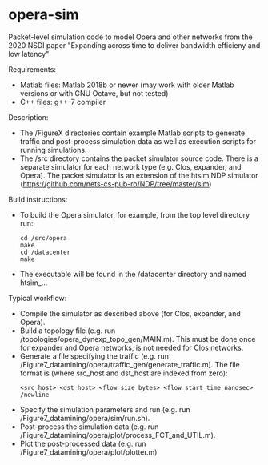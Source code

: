 # opera-sim
Packet-level simulation code to model Opera and other networks from the 2020 NSDI paper "Expanding across time to deliver bandwidth efficieny and low latency"

Requirements:

- Matlab files: Matlab 2018b or newer (may work with older Matlab versions or with GNU Octave, but not tested)
- C++ files: g++-7 compiler

Description:

- The /FigureX directories contain example Matlab scripts to generate traffic and post-process simulation data as well as execution scripts for running simulations.
- The /src directory contains the packet simulator source code. There is a separate simulator for each network type (e.g. Clos, expander, and Opera). The packet simulator is an extension of the htsim NDP simulator (https://github.com/nets-cs-pub-ro/NDP/tree/master/sim)

Build instructions:

- To build the Opera simulator, for example, from the top level directory run:
  ```
  cd /src/opera
  make
  cd /datacenter
  make
  ```
- The executable will be found in the /datacenter directory and named htsim_...

Typical workflow:

- Compile the simulator as described above (for Clos, expander, and Opera).
- Build a topology file (e.g. run /topologies/opera_dynexp_topo_gen/MAIN.m). This must be done once for expander and Opera networks, is not needed for Clos networks.
- Generate a file specifying the traffic (e.g. run /Figure7_datamining/opera/traffic_gen/generate_traffic.m). The file format is (where src_host and dst_host are indexed from zero):
  ```
  <src_host> <dst_host> <flow_size_bytes> <flow_start_time_nanosec> /newline
  ```
- Specify the simulation parameters and run (e.g. run /Figure7_datamining/opera/sim/run.sh).
- Post-process the simulation data (e.g. run /Figure7_datamining/opera/plot/process_FCT_and_UTIL.m).
- Plot the post-processed data (e.g. run /Figure7_datamining/opera/plot/plotter.m)

